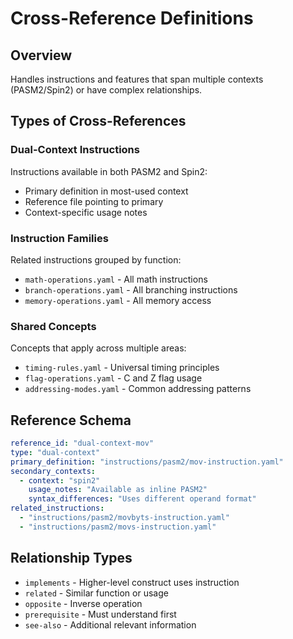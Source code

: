# Cross-Reference Definitions

## Overview
Handles instructions and features that span multiple contexts (PASM2/Spin2) or have complex relationships.

## Types of Cross-References

### Dual-Context Instructions
Instructions available in both PASM2 and Spin2:
- Primary definition in most-used context
- Reference file pointing to primary
- Context-specific usage notes

### Instruction Families
Related instructions grouped by function:
- `math-operations.yaml` - All math instructions
- `branch-operations.yaml` - All branching instructions
- `memory-operations.yaml` - All memory access

### Shared Concepts
Concepts that apply across multiple areas:
- `timing-rules.yaml` - Universal timing principles
- `flag-operations.yaml` - C and Z flag usage
- `addressing-modes.yaml` - Common addressing patterns

## Reference Schema
```yaml
reference_id: "dual-context-mov"
type: "dual-context"
primary_definition: "instructions/pasm2/mov-instruction.yaml"
secondary_contexts:
  - context: "spin2"
    usage_notes: "Available as inline PASM2"
    syntax_differences: "Uses different operand format"
related_instructions:
  - "instructions/pasm2/movbyts-instruction.yaml"
  - "instructions/pasm2/movs-instruction.yaml"
```

## Relationship Types
- `implements` - Higher-level construct uses instruction
- `related` - Similar function or usage
- `opposite` - Inverse operation
- `prerequisite` - Must understand first
- `see-also` - Additional relevant information